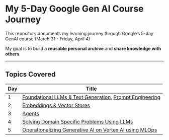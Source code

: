 # My 5-Day Google Gen AI Course Journey

This repository documents my learning journey through Google’s 5-day GenAI course (March 31 - Friday, April 4)

My goal is to build a **reusable personal archive** and **share knowledge with others**.

---

## Topics Covered

| Day | Title |
|-----|-------|
| 1   |  [Foundational LLMs & Text Generation](./day1/foundational-llms.md), [Prompt Engineering](./day1/prompt-engineering.md) |
| 2   | [Embeddings & Vector Stores](./day2/embeddings-vector-stores.md) |
| 3   | [Agents](./day3/agents.md) |
| 4   | [Solving Domain Specific Problems Using LLMs](./day4/Solving-Domain-Specific-Problems-Using-LLMs.md) |
| 5   | [Operationalizing Generative AI on Vertex AI using MLOps](./day5/Operationalizing-Gen-AI-on-Vertex-AI-using-MLOps.md) |
